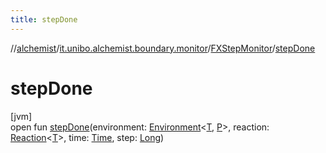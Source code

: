 ```yaml
---
title: stepDone
---
```

//[alchemist](../../../index.html)/[it.unibo.alchemist.boundary.monitor](../index.html)/[FXStepMonitor](index.html)/[stepDone](step-done.html)



# stepDone



[jvm]\
open fun [stepDone](step-done.html)(environment: [Environment](../../it.unibo.alchemist.model.interfaces/-environment/index.html)<[T](../../it.unibo.alchemist.boundary.gui.view.properties/-property-type-adapter/index.html), [P](../../it.unibo.alchemist.boundary.interfaces/-draw-command/index.html)>, reaction: [Reaction](../../it.unibo.alchemist.model.interfaces/-reaction/index.html)<[T](../../it.unibo.alchemist.boundary.gui.view.properties/-property-type-adapter/index.html)>, time: [Time](../../it.unibo.alchemist.model.interfaces/-time/index.html), step: [Long](https://kotlinlang.org/api/latest/jvm/stdlib/kotlin/-long/index.html))




